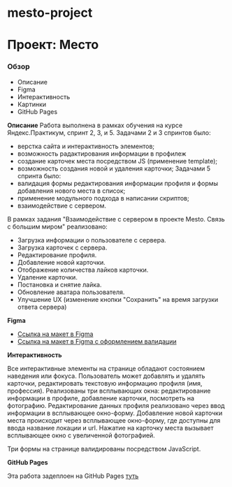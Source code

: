# mesto-project
# Проект: Место

### Обзор
* Описание
* Figma
* Интерактивность
* Картинки
* GitHub Pages

**Описание**
Работа выполнена в рамках обучения на курсе Яндекс.Практикум, спринт 2, 3, и 5. 
Задачами 2 и 3 спринтов было:
- верстка сайта и интерактивность элементов;
- возможность радактирования информации в профилеж
- создание карточек места посредством JS (применение template);
- возможность создания новой и удаления карточки;
Задачами 5 спринта было: 
- валидация формы редактирования информации профиля и формы добавления нового места в список;
- применение модульного подхода в написании скриптов;
- взаимодействие с сервером.

В рамках задания "Взаимодействие с сервером в проекте Mesto. Связь с большим миром" реализовано: 
- Загрузка информации о пользователе с сервера.
- Загрузка карточек с сервера.
- Редактирование профиля.
- Добавление новой карточки.
- Отображение количества лайков карточки.
- Удаление карточки.
- Постановка и снятие лайка.
- Обновление аватара пользователя.
- Улучшение UX (изменение кнопки "Сохранить" на время загрузки ответа сервера)

**Figma**

* [Ссылка на макет в Figma](https://www.figma.com/file/2cn9N9jSkmxD84oJik7xL7/JavaScript.-Sprint-4?node-id=0%3A1)
* [Ссылка на макет в Figma с оформлением валидации](https://www.figma.com/file/kRVLKwYG3d1HGLvh7JFWRT/JavaScript.-Sprint-6?node-id=0%3A1)

**Интерактивность**

Все интерактивные элементы на странице обладают состоянием наведения или фокуса.
Пользователь может добавлять и удалять карточки, редактировать текстовую информацию профиля (имя, профессия).
Реализованы три всплывающих окна: редактирование информации в профиле, добавление карточки, посмотреть на фотографию.
Редактирование данных профиля реализовано через ввод информации в всплывающее окно-форму.
Добавление новой карточки места происходит через всплывающее окно-форму, где доступны для ввода название локации и url.
Нажатие на карточку места вызывает всплывающее окно с увеличенной фотографией.

Три формы на странице валидированы посредством JavaScript.


**GitHub Pages**

Эта работа задеплоен на GitHub Pages [туть](https://kartinkartin.github.io/mesto-project/)
